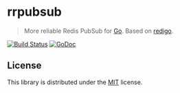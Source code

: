 # rrpubsub

> More reliable Redis PubSub for [Go](http://golang.org/). Based on [redigo](https://github.com/gomodule/redigo).

[![Build Status](https://travis-ci.org/rubenv/rrpubsub.svg?branch=master)](https://travis-ci.org/rubenv/rrpubsub) [![GoDoc](https://godoc.org/github.com/rubenv/rrpubsub?status.png)](https://godoc.org/github.com/rubenv/rrpubsub)

## License

This library is distributed under the [MIT](LICENSE) license.
